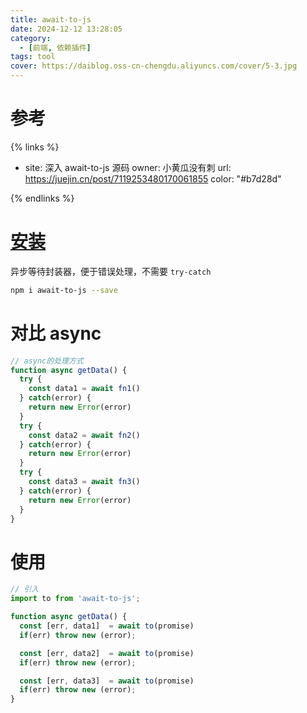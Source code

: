 ```yaml
---
title: await-to-js
date: 2024-12-12 13:28:05
category:
  - [前端, 依赖插件]
tags: tool
cover: https://daiblog.oss-cn-chengdu.aliyuncs.com/cover/5-3.jpg
---
```


# 参考

{% links %}

- site: 深入 await-to-js 源码
  owner: 小黄瓜没有刺
  url: https://juejin.cn/post/7119253480170061855
  color: "#b7d28d"

{% endlinks %}

# [安装](https://www.npmjs.com/package/await-to-js)

异步等待封装器，便于错误处理，不需要 `try-catch`

```sh
npm i await-to-js --save
```

# 对比 async

```js
// async的处理方式
function async getData() {
  try {
    const data1 = await fn1()
  } catch(error) {
    return new Error(error)
  }
  try {
    const data2 = await fn2()
  } catch(error) {
    return new Error(error)
  }
  try {
    const data3 = await fn3()
  } catch(error) {
    return new Error(error)
  }
}
```

# 使用

```js
// 引入
import to from 'await-to-js';

function async getData() {
  const [err, data1]  = await to(promise)
  if(err) throw new (error);

  const [err, data2]  = await to(promise)
  if(err) throw new (error);

  const [err, data3]  = await to(promise)
  if(err) throw new (error);
}
```
